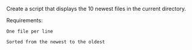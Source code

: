 Create a script that displays the 10 newest files in the current directory.



Requirements:



    One file per line

    Sorted from the newest to the oldest


